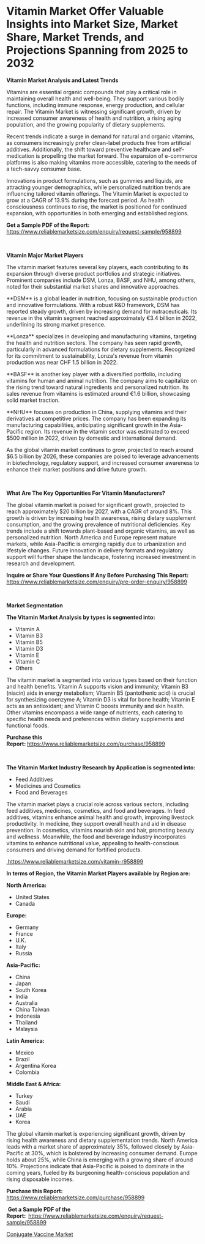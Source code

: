 <p><h1>Vitamin Market Offer Valuable Insights into Market Size, Market Share, Market Trends, and Projections Spanning from 2025 to 2032</h1></p><p><strong>Vitamin Market Analysis and Latest Trends</strong></p>
<p><p>Vitamins are essential organic compounds that play a critical role in maintaining overall health and well-being. They support various bodily functions, including immune response, energy production, and cellular repair. The Vitamin Market is witnessing significant growth, driven by increased consumer awareness of health and nutrition, a rising aging population, and the growing popularity of dietary supplements.</p><p>Recent trends indicate a surge in demand for natural and organic vitamins, as consumers increasingly prefer clean-label products free from artificial additives. Additionally, the shift toward preventive healthcare and self-medication is propelling the market forward. The expansion of e-commerce platforms is also making vitamins more accessible, catering to the needs of a tech-savvy consumer base.</p><p>Innovations in product formulations, such as gummies and liquids, are attracting younger demographics, while personalized nutrition trends are influencing tailored vitamin offerings. The Vitamin Market is expected to grow at a CAGR of 13.9% during the forecast period. As health consciousness continues to rise, the market is positioned for continued expansion, with opportunities in both emerging and established regions.</p></p>
<p><strong>Get a Sample PDF of the Report:&nbsp;</strong> <a href="https://www.reliablemarketsize.com/enquiry/request-sample/958899?utm_campaign=2804&utm_medium=2&utm_source=Github&utm_content=ia&utm_term=08032025&utm_id=vitamin">https://www.reliablemarketsize.com/enquiry/request-sample/958899</a></p>
<p>&nbsp;</p>
<p><strong>Vitamin Major Market Players</strong></p>
<p><p>The vitamin market features several key players, each contributing to its expansion through diverse product portfolios and strategic initiatives. Prominent companies include DSM, Lonza, BASF, and NHU, among others, noted for their substantial market shares and innovative approaches.</p><p>**DSM** is a global leader in nutrition, focusing on sustainable production and innovative formulations. With a robust R&D framework, DSM has reported steady growth, driven by increasing demand for nutraceuticals. Its revenue in the vitamin segment reached approximately €3.4 billion in 2022, underlining its strong market presence.</p><p>**Lonza** specializes in developing and manufacturing vitamins, targeting the health and nutrition sectors. The company has seen rapid growth, particularly in advanced formulations for dietary supplements. Recognized for its commitment to sustainability, Lonza's revenue from vitamin production was near CHF 1.5 billion in 2022.</p><p>**BASF** is another key player with a diversified portfolio, including vitamins for human and animal nutrition. The company aims to capitalize on the rising trend toward natural ingredients and personalized nutrition. Its sales revenue from vitamins is estimated around €1.6 billion, showcasing solid market traction.</p><p>**NHU** focuses on production in China, supplying vitamins and their derivatives at competitive prices. The company has been expanding its manufacturing capabilities, anticipating significant growth in the Asia-Pacific region. Its revenue in the vitamin sector was estimated to exceed $500 million in 2022, driven by domestic and international demand.</p><p>As the global vitamin market continues to grow, projected to reach around $6.5 billion by 2026, these companies are poised to leverage advancements in biotechnology, regulatory support, and increased consumer awareness to enhance their market positions and drive future growth.</p></p>
<p>&nbsp;</p>
<p><strong>What Are The Key Opportunities For Vitamin Manufacturers?</strong></p>
<p><p>The global vitamin market is poised for significant growth, projected to reach approximately $20 billion by 2027, with a CAGR of around 8%. This growth is driven by increasing health awareness, rising dietary supplement consumption, and the growing prevalence of nutritional deficiencies. Key trends include a shift towards plant-based and organic vitamins, as well as personalized nutrition. North America and Europe represent mature markets, while Asia-Pacific is emerging rapidly due to urbanization and lifestyle changes. Future innovation in delivery formats and regulatory support will further shape the landscape, fostering increased investment in research and development.</p></p>
<p><strong>Inquire or Share Your Questions If Any Before Purchasing This Report:</strong> <a href="https://www.reliablemarketsize.com/enquiry/pre-order-enquiry/958899?utm_campaign=2804&utm_medium=2&utm_source=Github&utm_content=ia&utm_term=08032025&utm_id=vitamin">https://www.reliablemarketsize.com/enquiry/pre-order-enquiry/958899</a></p>
<p>&nbsp;</p>
<p><strong>Market Segmentation</strong></p>
<p><strong>The Vitamin Market Analysis by types is segmented into:</strong></p>
<p><ul><li>Vitamin A</li><li>Vitamin B3</li><li>Vitamin B5</li><li>Vitamin D3</li><li>Vitamin E</li><li>Vitamin C</li><li>Others</li></ul></p>
<p><p>The vitamin market is segmented into various types based on their function and health benefits. Vitamin A supports vision and immunity; Vitamin B3 (niacin) aids in energy metabolism; Vitamin B5 (pantothenic acid) is crucial for synthesizing coenzyme A; Vitamin D3 is vital for bone health; Vitamin E acts as an antioxidant; and Vitamin C boosts immunity and skin health. Other vitamins encompass a wide range of nutrients, each catering to specific health needs and preferences within dietary supplements and functional foods.</p></p>
<p><strong>Purchase this Report:&nbsp;</strong><a href="https://www.reliablemarketsize.com/purchase/958899?utm_campaign=2804&utm_medium=2&utm_source=Github&utm_content=ia&utm_term=08032025&utm_id=vitamin">https://www.reliablemarketsize.com/purchase/958899</a></p>
<p>&nbsp;</p>
<p><strong>The Vitamin Market Industry Research by Application is segmented into:</strong></p>
<p><ul><li>Feed Additives</li><li>Medicines and Cosmetics</li><li>Food and Beverages</li></ul></p>
<p><p>The vitamin market plays a crucial role across various sectors, including feed additives, medicines, cosmetics, and food and beverages. In feed additives, vitamins enhance animal health and growth, improving livestock productivity. In medicine, they support overall health and aid in disease prevention. In cosmetics, vitamins nourish skin and hair, promoting beauty and wellness. Meanwhile, the food and beverage industry incorporates vitamins to enhance nutritional value, appealing to health-conscious consumers and driving demand for fortified products.</p></p>
<p><a href="https://www.reliablemarketsize.com/vitamin-r958899?utm_campaign=2804&utm_medium=2&utm_source=Github&utm_content=ia&utm_term=08032025&utm_id=vitamin">&nbsp;https://www.reliablemarketsize.com/vitamin-r958899</a></p>
<p><strong>In terms of Region, the Vitamin Market Players available by Region are:</strong></p>
<p>
    <p> <strong> North America: </strong>
        <ul>
            <li>United States</li>
            <li>Canada</li>
        </ul>
        </p> 
    <p> <strong> Europe: </strong>
        <ul>
            <li>Germany</li>
            <li>France</li>
            <li>U.K.</li>
            <li>Italy</li>
            <li>Russia</li>
        </ul>
        </p> 
    <p> <strong> Asia-Pacific: </strong>
        <ul>
            <li>China</li>
            <li>Japan</li>
            <li>South Korea</li>
            <li>India</li>
            <li>Australia</li>
            <li>China Taiwan</li>
            <li>Indonesia</li>
            <li>Thailand</li>
            <li>Malaysia</li>
        </ul>
        </p> 
    <p> <strong> Latin America: </strong>
        <ul>
            <li>Mexico</li>
            <li>Brazil</li>
            <li>Argentina Korea</li>
            <li>Colombia</li>
        </ul>
        </p> 
    <p> <strong> Middle East & Africa: </strong>
        <ul>
            <li>Turkey</li>
            <li>Saudi</li>
            <li>Arabia</li>
            <li>UAE</li>
            <li>Korea</li>
        </ul>
    </p>
    </p>
<p><p>The global vitamin market is experiencing significant growth, driven by rising health awareness and dietary supplementation trends. North America leads with a market share of approximately 35%, followed closely by Asia-Pacific at 30%, which is bolstered by increasing consumer demand. Europe holds about 25%, while China is emerging with a growing share of around 10%. Projections indicate that Asia-Pacific is poised to dominate in the coming years, fueled by its burgeoning health-conscious population and rising disposable incomes.</p></p>
<p><strong>Purchase this Report: </strong><a href="https://www.reliablemarketsize.com/purchase/958899?utm_campaign=2804&utm_medium=2&utm_source=Github&utm_content=ia&utm_term=08032025&utm_id=vitamin">https://www.reliablemarketsize.com/purchase/958899</a></p>
<p>&nbsp;<strong>Get a Sample PDF of the Report:&nbsp;&nbsp;</strong><a href="https://www.reliablemarketsize.com/enquiry/request-sample/958899?utm_campaign=2804&utm_medium=2&utm_source=Github&utm_content=ia&utm_term=08032025&utm_id=vitamin">https://www.reliablemarketsize.com/enquiry/request-sample/958899</a></p>
<p><strong></strong></p>
<p><p><a href="https://github.com/iroldilom/Market-Research-Report-List-1/blob/main/conjugate-vaccine-market.md?utm_campaign=2804&utm_medium=2&utm_source=Github&utm_content=ia&utm_term=08032025&utm_id=vitamin">Conjugate Vaccine Market</a></p></p>